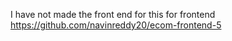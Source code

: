 I have not made the front end for this
for frontend https://github.com/navinreddy20/ecom-frontend-5
